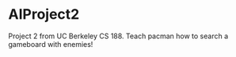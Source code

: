 # AIProject2
Project 2 from UC Berkeley CS 188. Teach pacman how to search a gameboard with enemies!
